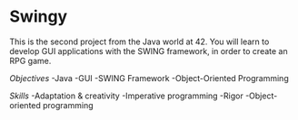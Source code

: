 # Swingy
This is the second project from the Java world at 42. You will learn to develop GUI applications with the SWING framework, in order to create an RPG game.

*Objectives*
-Java
-GUI
-SWING Framework
-Object-Oriented Programming

*Skills*
-Adaptation & creativity
-Imperative programming
-Rigor
-Object-oriented programming
